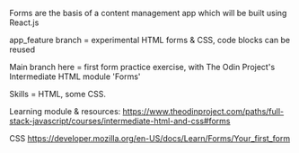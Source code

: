 Forms are the basis of a content management app which will be built using React.js

app_feature branch = experimental HTML forms & CSS, code blocks can be reused

Main branch here = first form practice exercise, with The Odin Project's Intermediate HTML module 'Forms' 


Skills = HTML, some CSS. 

Learning module & resources:
https://www.theodinproject.com/paths/full-stack-javascript/courses/intermediate-html-and-css#forms

CSS https://developer.mozilla.org/en-US/docs/Learn/Forms/Your_first_form

